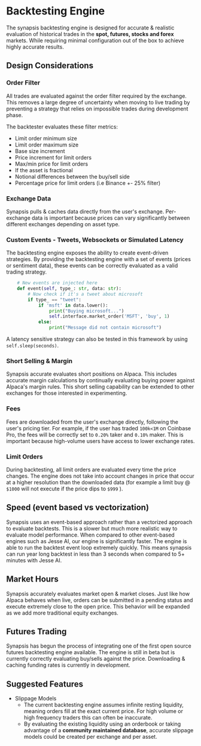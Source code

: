 # Backtesting Engine

The synapsis backtesting engine is designed for accurate & realistic evaluation of historical trades in the **spot, futures, stocks and forex** markets. While requiring minimal configuration out of the box to achieve highly accurate results.

## Design Considerations

### Order Filter

All trades are evaluated against the order filter required by the exchange. This removes a large degree of uncertainty when moving to live trading by preventing a strategy that relies on impossible trades during development phase.

The backtester evaluates these filter metrics:

- Limit order minimum size
- Limit order maximum size
- Base size increment
- Price increment for limit orders
- Max/min price for limit orders
- If the asset is fractional
- Notional differences between the buy/sell side
- Percentage price for limit orders (i.e Binance +- 25% filter)

### Exchange Data

Synapsis pulls & caches data directly from the user's exchange. Per-exchange data is important because prices can vary significantly between different exchanges depending on asset type.

### Custom Events - Tweets, Websockets or Simulated Latency

The backtesting engine exposes the ability to create event-driven strategies. By providing the backtesting engine with a set of events (prices or sentiment data), these events can be correctly evaluated as a valid trading strategy.

```python
    # New events are injected here
    def event(self, type_: str, data: str):
        # Now check if it's a tweet about microsoft
        if type_ == "tweet":
            if 'msft' in data.lower():
                print("Buying microsoft...")
                self.interface.market_order('MSFT', 'buy', 1)
            else:
                print("Message did not contain microsoft")
```

A latency sensitive strategy can also be tested in this framework by using `self.sleep(seconds)`.

### Short Selling & Margin

Synapsis accurate evaluates short positions on Alpaca. This includes accurate margin calculations by continually evaluating buying power against Alpaca's margin rules. This short selling capability can be extended to other exchanges for those interested in experimenting.

### Fees

Fees are downloaded from the user's exchange directly, following the user's pricing tier. For example, if the user has traded `100k<1M` on Coinbase Pro, the fees will be correctly set to `0.20%` taker and `0.10%` maker. This is important because high-volume users have access to lower exchange rates.

### Limit Orders

During backtesting, all limit orders are evaluated every time the price changes. The engine does not take into account changes in price that occur at a higher resolution than the downloaded data (for example a limit buy @ `$1000` will not execute if the price dips to `$999` ).

## Speed (event based vs vectorization)

Synapsis uses an event-based approach rather than a vectorized approach to evaluate backtests. This is a slower but much more realistic way to evaluate model performance. When compared to other event-based engines such as Jesse AI, our engine is significantly faster. The engine is able to run the backtest event loop extremely quickly. This means synapsis can run year long backtest in less than 3 seconds when compared to 5+ minutes with Jesse AI.

## Market Hours

Synapsis accurately evaluates market open & market closes. Just like how Alpaca behaves when live, orders can be submitted in a pending status and execute extremely close to the open price. This behavior will be expanded as we add more traditional equity exchanges.

## Futures Trading

Synapsis has begun the process of integrating one of the first open source futures backtesting engine available. The engine is still in beta but is currently correctly evaluating buy/sells against the price. Downloading & caching funding rates is currently in development.

## Suggested Features

- Slippage Models
  - The current backtesting engine assumes infinite resting liquidity, meaning orders fill at the exact current price. For high volume or high frequency traders this can often be inaccurate.
  - By evaluating the existing liquidity using an orderbook or taking advantage of a **community maintained database**, accurate slippage models could be created per exchange and per asset.
